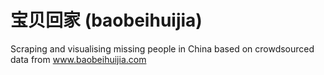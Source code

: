 # 宝贝回家 (baobeihuijia)
Scraping and visualising missing people in China based on crowdsourced data from www.baobeihuijia.com
